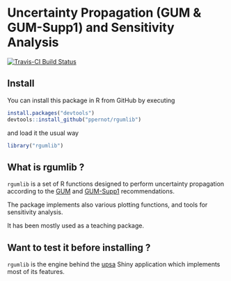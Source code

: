 Uncertainty Propagation (GUM & GUM-Supp1) and Sensitivity Analysis
==================

[![Travis-CI Build Status](https://travis-ci.org/ppernot/rgumlib.svg?branch=master)](https://travis-ci.org/ppernot/rgumlib)

## Install

You can install this package in R from GitHub by executing

```r
install.packages("devtools")
devtools::install_github("ppernot/rgumlib")
```
and load it the usual way

```r
library("rgumlib")
```

## What is rgumlib ?

`rgumlib` is a set of R functions designed to perform uncertainty propagation
according to the [GUM](http://www.bipm.org/utils/common/documents/jcgm/JCGM_100_2008_F.pdf) 
and [GUM-Supp1](http://www.bipm.org/utils/common/documents/jcgm/JCGM_101_2008_E.pdf) recommendations.

The package implements also various plotting functions, and tools for sensitivity analysis.

It has been mostly used as a teaching package.

## Want to test it before installing ?

`rgumlib` is the engine behind the [upsa](https://upsa.shinyapps.io/DynamicUI/) 
Shiny application which implements most of its features.



